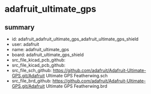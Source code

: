 # adafruit_ultimate_gps
 
## summary 
* id: adafruit_adafruit_ultimate_gps_adafruit_ultimate_gps_shield
* user: adafruit
* name: adafruit_ultimate_gps
* board: adafruit_ultimate_gps_shield
* src_file_kicad_pcb_github: 
* src_file_kicad_pcb_github: 
* src_file_sch_github: https://github.com/adafruit/Adafruit-Ultimate-GPS.git/Adafruit Ultimate GPS Featherwing.sch
* src_file_brd_github: https://github.com/adafruit/Adafruit-Ultimate-GPS.git/Adafruit Ultimate GPS Featherwing.brd



